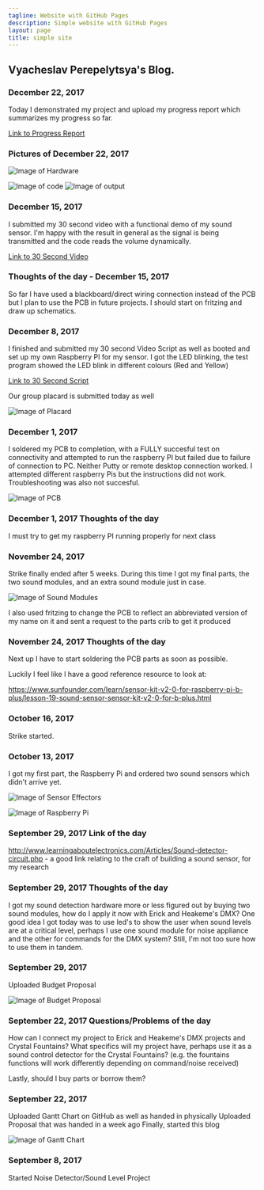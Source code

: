 ```yaml
---
tagline: Website with GitHub Pages
description: Simple website with GitHub Pages
layout: page
title: simple site
---
```


Vyacheslav Perepelytsya's Blog.
-------------
### December 22, 2017

Today I demonstrated my project and upload my progress report which summarizes my progress so far.

[Link to Progress Report](https://www.github.com/SlavaPere/SensorEffector/blob/master/Progress%20Report.docx)

### Pictures of December 22, 2017

![Image of Hardware](https://raw.githubusercontent.com/SlavaPere/SensorEffector/master/progress.bmp)

![Image of code](https://raw.githubusercontent.com/SlavaPere/SensorEffector/master/Code.PNG) ![Image of output](https://raw.githubusercontent.com/SlavaPere/SensorEffector/master/IMG_20171222_140852861.jpg)

### December 15, 2017

I submitted my 30 second video with a functional demo of my sound sensor. I'm happy with the result in general as the signal is being transmitted and the code reads the volume dynamically.

[Link to 30 Second Video](https://raw.githubusercontent.com/SlavaPere/SensorEffector/master/SoundSensor.mp4)

### Thoughts of the day - December 15, 2017

So far I have used a blackboard/direct wiring connection instead of the PCB but I plan to use the PCB in future projects. I should start on fritzing and draw up schematics.

### December 8, 2017

I finished and submitted my 30 second Video Script as well as booted and set up my own Raspberry PI for my sensor. I got the LED blinking, the test program showed the LED blink in different colours (Red and Yellow)

[Link to 30 Second Script](https://github.com/SlavaPere/SensorEffector/blob/master/30SecScript.docx)

Our group placard is submitted today as well

![Image of Placard](https://raw.githubusercontent.com/ErickCantos13/SensorEffector/master/Images/placard.JPG)

### December 1, 2017

I soldered my PCB to completion, with a FULLY succesful test on connectivity and attempted to run the raspberry PI but failed due to failure of connection to PC. Neither Putty or remote desktop connection worked. I attempted different raspberry Pis but the instructions did not work. Troubleshooting was also not succesful.

![Image of PCB](https://raw.githubusercontent.com/SlavaPere/SensorEffector/master/asdf.jpg)

### December 1, 2017 Thoughts of the day

I must try to get my raspberry PI running properly for next class

### November 24, 2017

Strike finally ended after 5 weeks.
During this time I got my final parts, the two sound modules, and an extra sound module just in case.

![Image of Sound Modules](https://raw.githubusercontent.com/SlavaPere/SensorEffector/master/sensors.png)

I also used fritzing to change the PCB to reflect an abbreviated version of my name on it and sent a request to the parts crib to get it produced

### November 24, 2017 Thoughts of the day

Next up I have to start soldering the PCB parts as soon as possible.

Luckily I feel like I have a good reference resource to look at:

https://www.sunfounder.com/learn/sensor-kit-v2-0-for-raspberry-pi-b-plus/lesson-19-sound-sensor-sensor-kit-v2-0-for-b-plus.html

### October 16, 2017

Strike started.

### October 13, 2017

I got my first part, the Raspberry Pi and ordered two sound sensors which didn't arrive yet.

![Image of Sensor Effectors](https://raw.githubusercontent.com/SlavaPere/SensorEffector/master/Capture.PNG)

![Image of Raspberry Pi](https://raw.githubusercontent.com/SlavaPere/SensorEffector/master/raspberrypi.jpg)

### September 29, 2017 Link of the day

http://www.learningaboutelectronics.com/Articles/Sound-detector-circuit.php - a good link relating to the craft of building a sound sensor, for my research

### September 29, 2017 Thoughts of the day

I got my sound detection hardware more or less figured out by buying two sound modules, how do I apply it now with Erick and Heakeme's DMX? 
One good idea I got today was to use led's to show the user when sound levels are at a critical level, perhaps I use one sound module for noise appliance and the other for commands for the DMX system? Still, I'm not too sure how to use them in tandem.

### September 29, 2017

Uploaded Budget Proposal

![Image of Budget Proposal](https://raw.githubusercontent.com/SlavaPere/SensorEffector/master/Capturebudget.PNG)

### September 22, 2017 Questions/Problems of the day

How can I connect my project to Erick and Heakeme's DMX projects and Crystal Fountains?
What specifics will my project have, perhaps use it as a sound control detector for the Crystal Fountains?
(e.g. the fountains functions will work differently depending on command/noise received)

Lastly, should I buy parts or borrow them?

### September 22, 2017

Uploaded Gantt Chart on GitHub as well as handed in physically 
Uploaded Proposal that was handed in a week ago
Finally, started this blog

![Image of Gantt Chart](https://raw.githubusercontent.com/SlavaPere/SensorEffector/master/Capture2.PNG)

### September 8, 2017

Started Noise Detector/Sound Level Project
